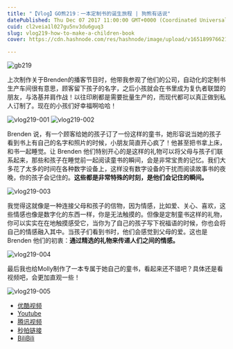```yaml
---
title: "【Vlog】GO熊219：一本定制书的诞生旅程 | 狗熊有话说"
datePublished: Thu Dec 07 2017 11:00:00 GMT+0000 (Coordinated Universal Time)
cuid: cl2veia1l027gu5nv3du6guq3
slug: vlog219-how-to-make-a-children-book
cover: https://cdn.hashnode.com/res/hashnode/image/upload/v1651899766212/YaJcn_QqQ.jpg

---
```


![gb219](https://i.imgur.com/hOZKNYO.jpg)

上次制作关于Brenden的播客节目时，他带我参观了他们的公司，自动化的定制书生产车间很有意思，顾客留下孩子的名字，之后小孩就会在书里成为复仇者联盟的朋友，与洛基并肩作战！以往印刷都是需要批量生产的，而现代都可以真正做到私人订制了。现在的小孩们好幸福啊哈哈！

![vlog219-001](https://i.imgur.com/K24QiqN.jpg)
![vlog219-002](https://i.imgur.com/xNBTlFP.jpg)

Brenden 说，有一个顾客给她的孩子订了一份这样的童书，她形容说当她的孩子看到书上有自己的名字和照片的时候，小朋友简直开心疯了！他甚至把书拿上床，和书一起睡觉。让 Brenden 他们特别开心的是这样的礼物可以将父母与孩子们联系起来，那些和孩子在睡觉前一起阅读童书的瞬间，会是非常宝贵的记忆。我们大多花了太多的时间在各种数字设备上，这样没有数字设备的干扰而阅读故事书的夜晚，你的孩子会记住的。**这些都是非常特殊的时刻，是他们会记住的瞬间。**

![vlog219-003](https://i.imgur.com/9oEo4lR.jpg)

我觉得这就像是一种连接父母和孩子的信物，因为情感，比如爱、关心、喜欢，这些情感也像是数字化的东西一样，你是无法触摸的。但像是定制童书这样的礼物，你可以实实在在地触摸感受它，当你为了自己的孩子写下祝福语的时候，你也会将自己的情感融入其中。当孩子们看到书时，他们会感觉到父母的爱。这也是 Brenden 他们的初衷：**通过精选的礼物来传递人们之间的情感。**

![vlog219-004](https://i.imgur.com/Ax6J02k.jpg)

最后我也给Molly制作了一本专属于她自己的童书，看起来还不错吧？具体还是看视频吧，会更加直观一些！

![vlog219-005](https://i.imgur.com/AnsFYK2.jpg)

* [优酷视频](http://v.youku.com/v_show/id_XMzIxMzc3MDUwMA==.html)
* [Youtube](https://youtu.be/fVe27N06KFE)
* [腾讯视频](https://v.qq.com/x/page/b0515zh9svj.html)
* [秒拍链接](http://www.miaopai.com/show/iObkiwwogWzDd4juOwHKpsBDAcgWxCY-Tqz2-A__.htm)
* [BiliBili](https://www.bilibili.com/video/av17043881/)


